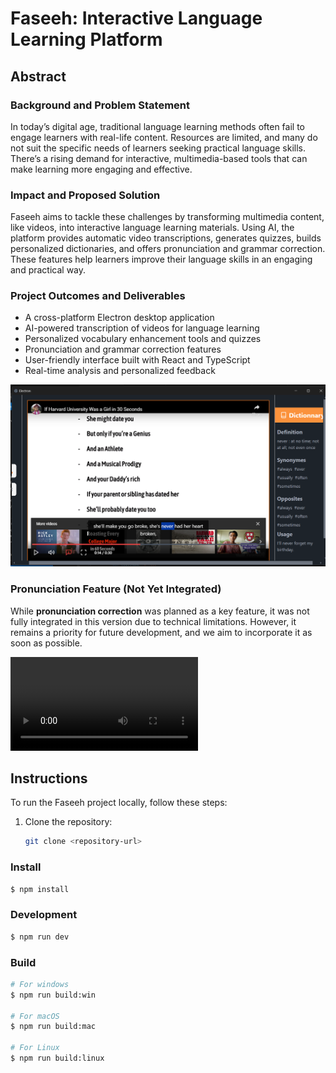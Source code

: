 # Faseeh: Interactive Language Learning Platform

## Abstract

### Background and Problem Statement

In today’s digital age, traditional language learning methods often fail to engage learners with real-life content. Resources are limited, and many do not suit the specific needs of learners seeking practical language skills. There’s a rising demand for interactive, multimedia-based tools that can make learning more engaging and effective.

### Impact and Proposed Solution

Faseeh aims to tackle these challenges by transforming multimedia content, like videos, into interactive language learning materials. Using AI, the platform provides automatic video transcriptions, generates quizzes, builds personalized dictionaries, and offers pronunciation and grammar correction. These features help learners improve their language skills in an engaging and practical way.

### Project Outcomes and Deliverables

- A cross-platform Electron desktop application
- AI-powered transcription of videos for language learning
- Personalized vocabulary enhancement tools and quizzes
- Pronunciation and grammar correction features
- User-friendly interface built with React and TypeScript
- Real-time analysis and personalized feedback

![Faseeh Preview](resources/test2.png)
### Pronunciation Feature (Not Yet Integrated)

While **pronunciation correction** was planned as a key feature, it was not fully integrated in this version due to technical limitations. However, it remains a priority for future development, and we aim to incorporate it as soon as possible.

![Pronunciation Feature - Planned](resources/pr.mp4)

## Instructions

To run the Faseeh project locally, follow these steps:

1. Clone the repository:

   ```bash
   git clone <repository-url>
    ```
### Install

```bash
$ npm install
```

### Development

```bash
$ npm run dev
```

### Build

```bash
# For windows
$ npm run build:win

# For macOS
$ npm run build:mac

# For Linux
$ npm run build:linux
```
